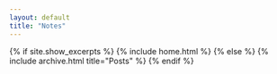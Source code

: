 ```yaml
---
layout: default
title: "Notes"
---
```


{% if site.show_excerpts %}
  {% include home.html %}
{% else %}
  {% include archive.html title="Posts" %}
{% endif %}
